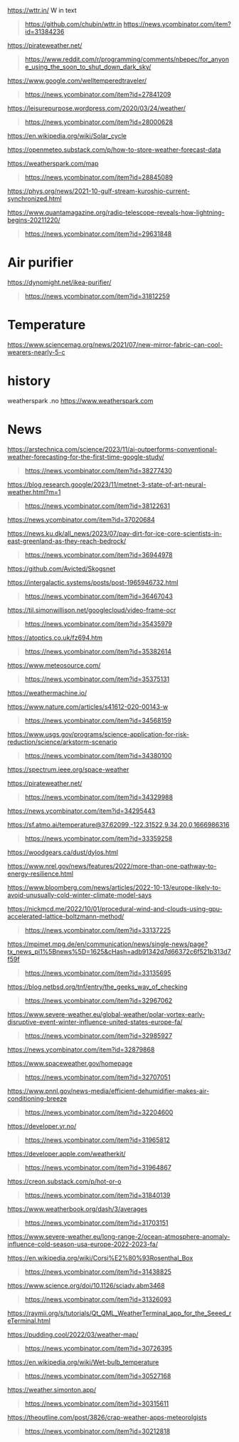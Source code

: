 https://wttr.in/ W in text
> https://github.com/chubin/wttr.in
> https://news.ycombinator.com/item?id=31384236

https://pirateweather.net/
> https://www.reddit.com/r/programming/comments/nbepec/for_anyone_using_the_soon_to_shut_down_dark_sky/

https://www.google.com/welltemperedtraveler/
> https://news.ycombinator.com/item?id=27841209

https://leisurepurpose.wordpress.com/2020/03/24/weather/
> https://news.ycombinator.com/item?id=28000628

https://en.wikipedia.org/wiki/Solar_cycle

https://openmeteo.substack.com/p/how-to-store-weather-forecast-data

https://weatherspark.com/map
> https://news.ycombinator.com/item?id=28845089

https://phys.org/news/2021-10-gulf-stream-kuroshio-current-synchronized.html

https://www.quantamagazine.org/radio-telescope-reveals-how-lightning-begins-20211220/
> https://news.ycombinator.com/item?id=29631848

# Air purifier
https://dynomight.net/ikea-purifier/
> https://news.ycombinator.com/item?id=31812259

# Temperature
https://www.sciencemag.org/news/2021/07/new-mirror-fabric-can-cool-wearers-nearly-5-c

# history
weatherspark .no
https://www.weatherspark.com

# News
https://arstechnica.com/science/2023/11/ai-outperforms-conventional-weather-forecasting-for-the-first-time-google-study/
> https://news.ycombinator.com/item?id=38277430

https://blog.research.google/2023/11/metnet-3-state-of-art-neural-weather.html?m=1
> https://news.ycombinator.com/item?id=38122631

https://news.ycombinator.com/item?id=37020684

https://news.ku.dk/all_news/2023/07/pay-dirt-for-ice-core-scientists-in-east-greenland-as-they-reach-bedrock/
> https://news.ycombinator.com/item?id=36944978

https://github.com/Avicted/Skogsnet

https://intergalactic.systems/posts/post-1965946732.html
> https://news.ycombinator.com/item?id=36467043

https://til.simonwillison.net/googlecloud/video-frame-ocr
> https://news.ycombinator.com/item?id=35435979

https://atoptics.co.uk/fz694.htm
> https://news.ycombinator.com/item?id=35382614

https://www.meteosource.com/
> https://news.ycombinator.com/item?id=35375131

https://weathermachine.io/

https://www.nature.com/articles/s41612-020-00143-w
> https://news.ycombinator.com/item?id=34568159

https://www.usgs.gov/programs/science-application-for-risk-reduction/science/arkstorm-scenario
> https://news.ycombinator.com/item?id=34380100

https://spectrum.ieee.org/space-weather

https://pirateweather.net/
> https://news.ycombinator.com/item?id=34329988

https://news.ycombinator.com/item?id=34295443

https://sf.atmo.ai/temperature@37.62099,-122.31522,9.34,20,0,1666986316
> https://news.ycombinator.com/item?id=33359258

https://woodgears.ca/dust/dylos.html

https://www.nrel.gov/news/features/2022/more-than-one-pathway-to-energy-resilience.html

https://www.bloomberg.com/news/articles/2022-10-13/europe-likely-to-avoid-unusually-cold-winter-climate-model-says

https://nickmcd.me/2022/10/01/procedural-wind-and-clouds-using-gpu-accelerated-lattice-boltzmann-method/
> https://news.ycombinator.com/item?id=33137225

https://mpimet.mpg.de/en/communication/news/single-news/page?tx_news_pi1%5Bnews%5D=1625&cHash=adb91342d7d66372c6f521b313d7f59f
> https://news.ycombinator.com/item?id=33135695

https://blog.netbsd.org/tnf/entry/the_geeks_way_of_checking
> https://news.ycombinator.com/item?id=32967062

https://www.severe-weather.eu/global-weather/polar-vortex-early-disruptive-event-winter-influence-united-states-europe-fa/
> https://news.ycombinator.com/item?id=32985927

https://news.ycombinator.com/item?id=32879868

https://www.spaceweather.gov/homepage
> https://news.ycombinator.com/item?id=32707051

https://www.pnnl.gov/news-media/efficient-dehumidifier-makes-air-conditioning-breeze
> https://news.ycombinator.com/item?id=32204600

https://developer.yr.no/
> https://news.ycombinator.com/item?id=31965812

https://developer.apple.com/weatherkit/
> https://news.ycombinator.com/item?id=31964867

https://creon.substack.com/p/hot-or-o
> https://news.ycombinator.com/item?id=31840139

https://www.weatherbook.org/dash/3/averages
> https://news.ycombinator.com/item?id=31703151

https://www.severe-weather.eu/long-range-2/ocean-atmosphere-anomaly-influence-cold-season-usa-europe-2022-2023-fa/

https://en.wikipedia.org/wiki/Corsi%E2%80%93Rosenthal_Box
> https://news.ycombinator.com/item?id=31438825

https://www.science.org/doi/10.1126/sciadv.abm3468
> https://news.ycombinator.com/item?id=31326093

https://raymii.org/s/tutorials/Qt_QML_WeatherTerminal_app_for_the_Seeed_reTerminal.html

https://pudding.cool/2022/03/weather-map/
> https://news.ycombinator.com/item?id=30726395

https://en.wikipedia.org/wiki/Wet-bulb_temperature
> https://news.ycombinator.com/item?id=30527168

https://weather.simonton.app/
> https://news.ycombinator.com/item?id=30315611

https://theoutline.com/post/3826/crap-weather-apps-meteorolgists
> https://news.ycombinator.com/item?id=30212818